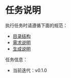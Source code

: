 # 任务说明

执行任务时请遵循下面的规范：
- [目录结构](file-structure.md)
- [需求说明](requirement.md)
- [生成说明](generate.md)

任务信息：

- 当前迭代：v0.1.0


